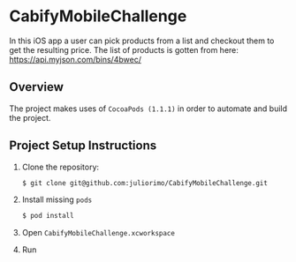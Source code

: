 # CabifyMobileChallenge

In this iOS app a user can pick products from a list and checkout them to get the resulting price. The list of products is gotten from here: https://api.myjson.com/bins/4bwec/

## Overview

The project makes uses of `CocoaPods (1.1.1)` in order to automate and build the project.

## Project Setup Instructions

1. Clone the repository:
    ```zsh
    $ git clone git@github.com:juliorimo/CabifyMobileChallenge.git
    ```

1. Install missing `pods`
    ```zsh
    $ pod install
    ```

1. Open `CabifyMobileChallenge.xcworkspace`
1. Run







